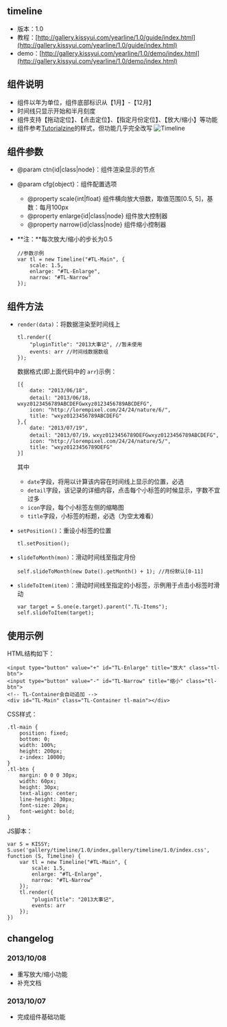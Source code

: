 ## timeline

* 版本：1.0
* 教程：[http://gallery.kissyui.com/yearline/1.0/guide/index.html](http://gallery.kissyui.com/yearline/1.0/guide/index.html)
* demo：[http://gallery.kissyui.com/yearline/1.0/demo/index.html](http://gallery.kissyui.com/yearline/1.0/demo/index.html)

## 组件说明

* 组件以年为单位，组件底部标识从【1月】-【12月】
* 时间线只显示开始和半月刻度
* 组件支持【拖动定位】、【点击定位】、【指定月份定位】、【放大/缩小】等功能
* 组件参考[Tutorialzine](http://tutorialzine.com/2012/04/timeline-portfolio/)的样式，但功能几乎完全改写
    ![Timeline](http://www.seejs.com/wp-content/uploads/2013/10/timeline.png)

## 组件参数

* @param ctn{id|class|node}：组件渲染显示的节点
* @param cfg{object}：组件配置选项
	- @property scale{int|float} 组件横向放大倍数，取值范围[0.5, 5]，基数：每月100px
	- @property enlarge{id|class|node} 组件放大控制器
	- @property narrow{id|class|node} 组件缩小控制器
* **注：**每次放大/缩小的步长为0.5
	
	```
	//参数示例
	var tl = new Timeline("#TL-Main", {
        scale: 1.5,
        enlarge: "#TL-Enlarge",
        narrow: "#TL-Narrow"
    });
	```

## 组件方法

* `render(data)`：将数据渲染至时间线上

	```
	tl.render({
        "pluginTitle": "2013大事记", //暂未使用
        events: arr //时间线数据数组
    });
	```
	数据格式(即上面代码中的 `arr`)示例：

	```
	[{
		date: "2013/06/18",
		detail: "2013/06/18，wxyz0123456789ABCDEFGwxyz0123456789ABCDEFG",
		icon: "http://lorempixel.com/24/24/nature/6/",
		title: "wxyz0123456789ABCDEFG"
	},{
		date: "2013/07/19",
		detail: "2013/07/19，wxyz0123456789DEFGwxyz0123456789ABCDEFG",
		icon: "http://lorempixel.com/24/24/nature/5/",
		title: "wxyz0123456789DEFG"
	}]
	```
	其中
	- `date`字段，将用以计算该内容在时间线上显示的位置，必选
	- `detail`字段，该记录的详细内容，点击每个小标签的时候显示，字数不宜过多
	- `icon`字段，每个小标签左侧的缩略图
	- `title`字段，小标签的标题，必选（为空太难看）
* `setPosition()`：重设小标签的位置
	
	```
	tl.setPosition();
	```
* `slideToMonth(mon)`：滑动时间线至指定月份

	```
	self.slideToMonth(new Date().getMonth() + 1); //月份默认[0-11]
	```
* `slideToItem(item)`：滑动时间线至指定的小标签，示例用于点击小标签时滑动

	```
	var target = S.one(e.target).parent(".TL-Items");
	self.slideToItem(target);
	```

## 使用示例

HTML结构如下：

```
<input type="button" value="+" id="TL-Enlarge" title="放大" class="tl-btn">
<input type="button" value="-" id="TL-Narrow" title="缩小" class="tl-btn">
<!-- TL-Container会自动追加 -->
<div id="TL-Main" class="TL-Container tl-main"></div>
```
CSS样式：

```
.tl-main {
    position: fixed;
    bottom: 0;
    width: 100%;
    height: 200px;
    z-index: 10000;
}
.tl-btn {
    margin: 0 0 0 30px;
    width: 60px;
    height: 30px;
    text-align: center;
    line-height: 30px;
    font-size: 20px;
    font-weight: bold;
}
```
JS脚本：

```
var S = KISSY;
S.use('gallery/timeline/1.0/index,gallery/timeline/1.0/index.css', function (S, Timeline) {
    var tl = new Timeline("#TL-Main", {
        scale: 1.5,
        enlarge: "#TL-Enlarge",
        narrow: "#TL-Narrow"
    });
    tl.render({
        "pluginTitle": "2013大事记",
        events: arr
    });
})
```

## changelog

### 2013/10/08

* 重写放大/缩小功能
* 补充文档

### 2013/10/07

* 完成组件基础功能


